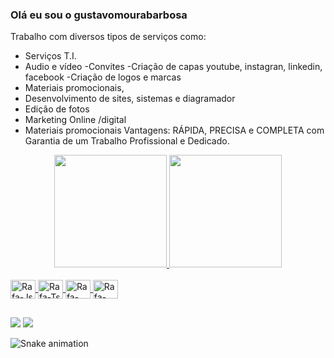 ### Olá eu sou o gustavomourabarbosa

Trabalho com diversos tipos de serviços como:
- Serviços T.I.
- Audio e vídeo
-Convites
-Criação de capas youtube, instagran, linkedin, facebook
-Criação de logos e marcas
- Materiais promocionais,
- Desenvolvimento de sites, sistemas e diagramador
- Edição de fotos
- Marketing Online /digital
- Materiais promocionais
Vantagens: RÁPIDA, PRECISA e COMPLETA com Garantia de um Trabalho Profissional e Dedicado.

<div align="center">
  <a href="https://onlinetimer.com.br/">
  <img height="180em" src="https://github-readme-stats.vercel.app/api?username=gustavomourabar&show_icons=true&theme=dark&include_all_commits=true&count_private=true"/>
  <img height="180em" src="https://github-readme-stats.vercel.app/api/top-langs/?username=gustavomourabar&layout=compact&langs_count=7&theme=dark"/>
</div>
<div style="display: inline_block"><br>
  <img align="center" alt="Rafa-Js" height="30" width="40" src="https://cdn.jsdelivr.net/gh/devicons/devicon/icons/php/php-original.svg" />
  <img align="center" alt="Rafa-Ts" height="30" width="40" src="https://cdn.jsdelivr.net/gh/devicons/devicon/icons/html5/html5-original.svg" />
  <img align="center" alt="Rafa-React" height="30" width="40" src="https://cdn.jsdelivr.net/gh/devicons/devicon/icons/css3/css3-original.svg" />
  <img align="center" alt="Rafa-HTML" height="30" width="40" src="https://cdn.jsdelivr.net/gh/devicons/devicon/icons/wordpress/wordpress-original.svg" />
</div>
  
  ##
 
  <div> 
  <a href = "gustavomourabarbosa@gmail.com"><img src="https://img.shields.io/badge/-Gmail-%23333?style=for-the-badge&logo=gmail&logoColor=white" target="_blank"></a>
  <a href="https://www.linkedin.com/in/gustavo-moura-barbosa-a53808187/" target="_blank"><img src="https://img.shields.io/badge/-LinkedIn-%230077B5?style=for-the-badge&logo=linkedin&logoColor=white" target="_blank"></a> 

  ![Snake animation](https://github.com/gustavomourabar/gustavomourabar/edit/main/.github/workflows/main.yml)
    
</div>

